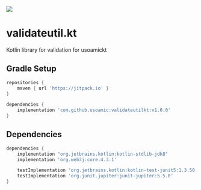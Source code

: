[![](https://jitpack.io/v/usoamic/validateutilkt.svg)](https://jitpack.io/#usoamic/validateutil)
# validateutil.kt

Kotlin library for validation for usoamickt

## Gradle Setup
```gradle
repositories {
    maven { url 'https://jitpack.io' }
}

dependencies {
    implementation 'com.github.usoamic:validateutilkt:v1.0.0'
}
```

## Dependencies
```gradle
dependencies {
    implementation "org.jetbrains.kotlin:kotlin-stdlib-jdk8"
    implementation 'org.web3j:core:4.3.1'

    testImplementation 'org.jetbrains.kotlin:kotlin-test-junit5:1.3.50'
    testImplementation 'org.junit.jupiter:junit-jupiter:5.5.0'
}
```
